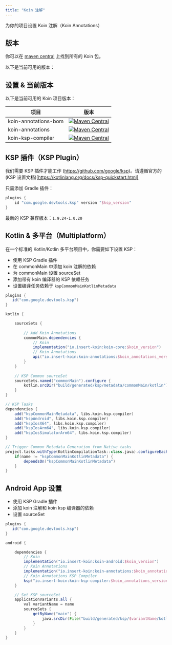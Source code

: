 ```yaml
---
title: "Koin 注解"
---
```

为你的项目设置 Koin 注解（Koin Annotations）

## 版本

你可以在 [maven central](https://search.maven.org/search?q=io.insert-koin) 上找到所有的 Koin 包。

以下是当前可用的版本：

## 设置 & 当前版本

以下是当前可用的 Koin 项目版本：

| 项目   |      版本      |
|----------|:-------------:|
| koin-annotations-bom |  [![Maven Central](https://img.shields.io/maven-central/v/io.insert-koin/koin-annotations-bom)](https://mvnrepository.com/artifact/io.insert-koin/koin-annotations-bom) |
| koin-annotations |  [![Maven Central](https://img.shields.io/maven-central/v/io.insert-koin/koin-annotations)](https://mvnrepository.com/artifact/io.insert-koin/koin-annotations) |
| koin-ksp-compiler |  [![Maven Central](https://img.shields.io/maven-central/v/io.insert-koin/koin-ksp-compiler)](https://mvnrepository.com/artifact/io.insert-koin/koin-ksp-compiler) |

## KSP 插件（KSP Plugin）

我们需要 KSP 插件才能工作 (https://github.com/google/ksp)。请遵循官方的 (KSP 设置文档)[https://kotlinlang.org/docs/ksp-quickstart.html]

只需添加 Gradle 插件：
```groovy
plugins {
    id "com.google.devtools.ksp" version "$ksp_version"
}
```

最新的 KSP 兼容版本：`1.9.24-1.0.20`

## Kotlin & 多平台（Multiplatform）

在一个标准的 Kotlin/Kotlin 多平台项目中，你需要如下设置 KSP：

- 使用 KSP Gradle 插件
- 在 commonMain 中添加 koin 注解的依赖
- 为 commonMain 设置 sourceSet
- 添加带有 koin 编译器的 KSP 依赖任务
- 设置编译任务依赖于 `kspCommonMainKotlinMetadata`

```groovy
plugins {
   id("com.google.devtools.ksp")
}

kotlin {

    sourceSets {
        
        // Add Koin Annotations
        commonMain.dependencies {
            // Koin
            implementation("io.insert-koin:koin-core:$koin_version")
            // Koin Annotations
            api("io.insert-koin:koin-annotations:$koin_annotations_version")
        }
    }
    
    // KSP Common sourceSet
    sourceSets.named("commonMain").configure {
        kotlin.srcDir("build/generated/ksp/metadata/commonMain/kotlin")
    }       
}

// KSP Tasks
dependencies {
    add("kspCommonMainMetadata", libs.koin.ksp.compiler)
    add("kspAndroid", libs.koin.ksp.compiler)
    add("kspIosX64", libs.koin.ksp.compiler)
    add("kspIosArm64", libs.koin.ksp.compiler)
    add("kspIosSimulatorArm64", libs.koin.ksp.compiler)
}

// Trigger Common Metadata Generation from Native tasks
project.tasks.withType(KotlinCompilationTask::class.java).configureEach {
    if(name != "kspCommonMainKotlinMetadata") {
        dependsOn("kspCommonMainKotlinMetadata")
    }
}

```

## Android App 设置

- 使用 KSP Gradle 插件
- 添加 koin 注解和 koin ksp 编译器的依赖
- 设置 sourceSet

```groovy
plugins {
   id("com.google.devtools.ksp")
}

android {

    dependencies {
        // Koin
        implementation("io.insert-koin:koin-android:$koin_version")
        // Koin Annotations
        implementation("io.insert-koin:koin-annotations:$koin_annotations_version")
        // Koin Annotations KSP Compiler
        ksp("io.insert-koin:koin-ksp-compiler:$koin_annotations_version")
    }

    // Set KSP sourceSet
    applicationVariants.all {
        val variantName = name
        sourceSets {
            getByName("main") {
                java.srcDir(File("build/generated/ksp/$variantName/kotlin"))
            }
        }
    }
}

```